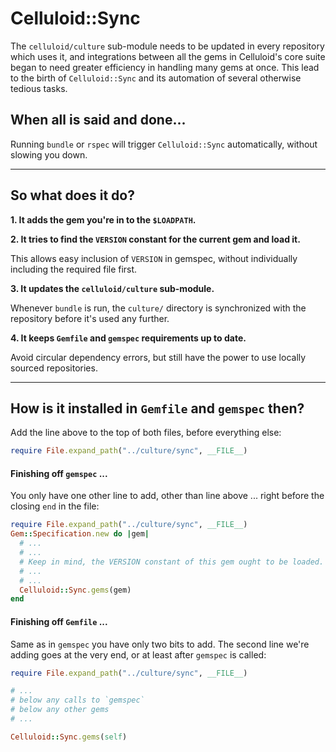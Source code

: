 # Celluloid::Sync

The `celluloid/culture` sub-module needs to be updated in every repository which uses it, and integrations between all the gems in Celluloid's core suite began to need greater efficiency in handling many gems at once. This lead to the birth of `Celluloid::Sync` and its automation of several otherwise tedious tasks.


## When all is said and done...

Running `bundle` or `rspec` will trigger `Celluloid::Sync` automatically, without slowing you down.

---

## So what does it do?

**1. It adds the gem you're in to the `$LOADPATH`.**

**2. It tries to find the `VERSION` constant for the current gem and load it.**

This allows easy inclusion of `VERSION` in gemspec, without individually including the required file first.

**3. It updates the `celluloid/culture` sub-module.**

Whenever `bundle` is run, the `culture/` directory is synchronized with the repository before it's used any further.

**4. It keeps `Gemfile` and `gemspec` requirements up to date.**

Avoid circular dependency errors, but still have the power to use locally sourced repositories.

---

## How is it installed in `Gemfile` and `gemspec` then?

Add the line above to the top of both files, before everything else:


```ruby
require File.expand_path("../culture/sync", __FILE__)
```


#### Finishing off `gemspec` ...

You only have one other line to add, other than line above ... right before the closing `end` in the file:

```ruby
require File.expand_path("../culture/sync", __FILE__)
Gem::Specification.new do |gem|
  # ...
  # ...
  # Keep in mind, the VERSION constant of this gem ought to be loaded.
  # ...
  # ...
  Celluloid::Sync.gems(gem)
end

```

#### Finishing off `Gemfile` ...

Same as in `gemspec` you have only two bits to add. The second line we're adding goes at the very end, or at least after `gemspec` is called:

```ruby
require File.expand_path("../culture/sync", __FILE__)

# ...
# below any calls to `gemspec`
# below any other gems
# ...

Celluloid::Sync.gems(self)
```
